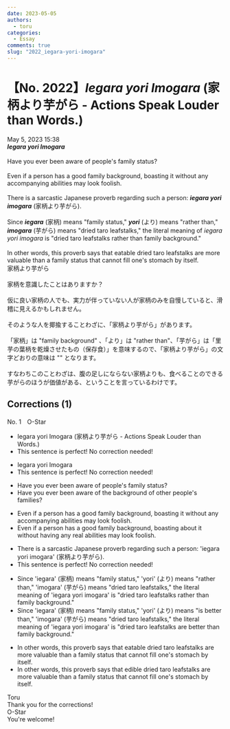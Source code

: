 ```yaml
---
date: 2023-05-05
authors:
  - toru
categories:
  - Essay
comments: true
slug: "2022_iegara-yori-imogara"
---
```


# 【No. 2022】<strong><em>Iegara yori Imogara</strong></em> (家柄より芋がら - Actions Speak Louder than Words.)
<div class="date">May 5, 2023 15:38</div>
<div id="post"><div id="body_show_ori">
<strong><em>Iegara yori Imogara</strong></em><br/><br/>Have you ever been aware of people's family status?<br/><br/>Even if a person has a good family background, boasting it without any accompanying abilities may look foolish.<br/><br/>There is a sarcastic Japanese proverb regarding such a person: <strong><em>iegara yori imogara</em></strong> (家柄より芋がら).<br/><br/>Since <strong><em>iegara</em></strong> (家柄) means "family status," <strong><em>yori</em></strong> (より) means "rather than," <strong><em>imogara</em></strong> (芋がら) means "dried taro leafstalks," the literal meaning of <em>iegara yori imogara</em> is "dried taro leafstalks rather than family background."<br/><br/>In other words, this proverb says that eatable dried taro leafstalks are more valuable than a family status that cannot fill one's stomach by itself.
</div></div>

<!-- more -->

<div id="post_ja"><div id="body_show_mo">
家柄より芋がら<br/><br/>家柄を意識したことはありますか？<br/><br/>仮に良い家柄の人でも、実力が伴っていない人が家柄のみを自慢していると、滑稽に見えるかもしれません。<br/><br/>そのような人を揶揄することわざに、「家柄より芋がら」があります。<br/><br/>「家柄」は "family background" 、「より」は "rather than"、「芋がら」は「里芋の葉柄を乾燥させたもの（保存食）」を意味するので、「家柄より芋がら」の文字どおりの意味は "" となります。<br/><br/>すなわちこのことわざは、腹の足しにならない家柄よりも、食べることのできる芋がらのほうが価値がある、ということを言っているわけです。
</div></div>

## Corrections (1)
<div id="block"><div class="first_name"> No. 1　<span class="just_name">O-Star</span></div><div id="block2">
<ul class="correction_field">
<li class="incorrect">Iegara yori Imogara (家柄より芋がら - Actions Speak Louder than Words.)</li>
<li class="corrected perfect">This sentence is perfect! No correction needed!</li>
</ul>
<ul class="correction_field">
<li class="incorrect">Iegara yori Imogara</li>
<li class="corrected perfect">This sentence is perfect! No correction needed!</li>
</ul>
<ul class="correction_field">
<li class="incorrect">Have you ever been aware of people's family status?</li>
<li class="corrected correct">
Have you ever been aware of <span class="f_bold">the background of other people's families?</span>
</li>
</ul>
<ul class="correction_field">
<li class="incorrect">Even if a person has a good family background, boasting it without any accompanying abilities may look foolish.</li>
<li class="corrected correct">
Even if a person has a good family background, boasting <span class="f_bold">about </span>it <span class="f_bold">without having any real abilities </span>may look foolish.
</li>
</ul>
<ul class="correction_field">
<li class="incorrect">There is a sarcastic Japanese proverb regarding such a person: 'iegara yori imogara' (家柄より芋がら).</li>
<li class="corrected perfect">This sentence is perfect! No correction needed!</li>
</ul>
<ul class="correction_field">
<li class="incorrect">Since 'iegara' (家柄) means "family status," 'yori' (より) means "rather than," 'imogara' (芋がら) means "dried taro leafstalks," the literal meaning of 'iegara yori imogara' is "dried taro leafstalks rather than family background."</li>
<li class="corrected correct">
Since 'iegara' (家柄) means "family status," 'yori' (より) means <span class="f_bold">"is better than," </span>'imogara' (芋がら) means "dried taro leafstalks," the literal meaning of 'iegara yori imogara' is "dried taro leafstalks<span class="f_bold"> are better </span>than family background."
</li>
</ul>
<ul class="correction_field">
<li class="incorrect">In other words, this proverb says that eatable dried taro leafstalks are more valuable than a family status that cannot fill one's stomach by itself.</li>
<li class="corrected correct">
In other words, this proverb says that <span class="f_bold">edible </span>dried taro leafstalks are more valuable than a family status that cannot fill one's stomach by itself.
</li>
</ul>
</div><div class="name"><span class="just_name">Toru</span><br>
Thank you for the corrections!
</div>
<div class="name"><span class="just_name">O-Star</span><br>
You're welcome!
</div>
</div>
